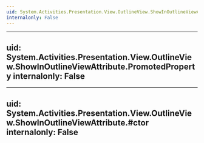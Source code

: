 ```yaml
---
uid: System.Activities.Presentation.View.OutlineView.ShowInOutlineViewAttribute
internalonly: False
---
```


---
uid: System.Activities.Presentation.View.OutlineView.ShowInOutlineViewAttribute.PromotedProperty
internalonly: False
---

---
uid: System.Activities.Presentation.View.OutlineView.ShowInOutlineViewAttribute.#ctor
internalonly: False
---
